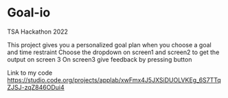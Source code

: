 # Goal-io
TSA Hackathon 2022

This project gives you a personalized goal plan when you choose a goal and time restraint
Choose the dropdown on screen1 and screen2 to get the output on screen 3
On screen3 give feedback by pressing button

Link to my code
https://studio.code.org/projects/applab/xwFmx4J5JXSiDUOLVKEg_6S7TTqZJSJ-zqZ846ODui4
